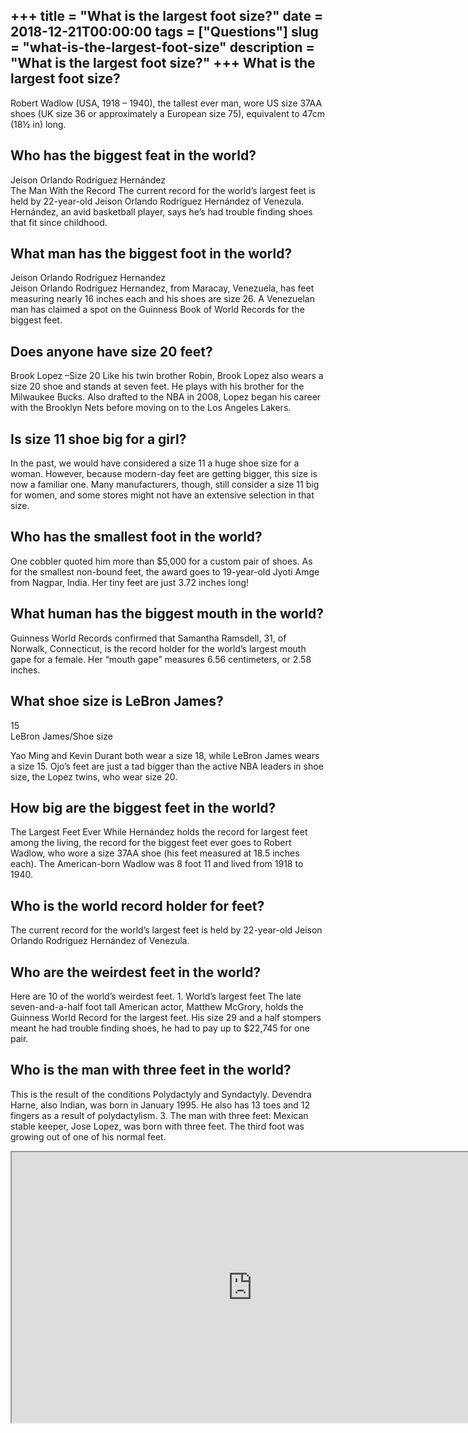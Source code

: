 +++
title = "What is the largest foot size?"
date = 2018-12-21T00:00:00
tags = ["Questions"]
slug = "what-is-the-largest-foot-size"
description = "What is the largest foot size?"
+++
What is the largest foot size?
------------------------------

Robert Wadlow (USA, 1918 – 1940), the tallest ever man, wore US size 37AA shoes (UK size 36 or approximately a European size 75), equivalent to 47cm (18½ in) long.

Who has the biggest feat in the world?
--------------------------------------

Jeison Orlando Rodríguez Hernández  
The Man With the Record The current record for the world’s largest feet is held by 22-year-old Jeison Orlando Rodríguez Hernández of Venezula. Hernández, an avid basketball player, says he’s had trouble finding shoes that fit since childhood.

What man has the biggest foot in the world?
-------------------------------------------

Jeison Orlando Rodríguez Hernandez  
Jeison Orlando Rodríguez Hernandez, from Maracay, Venezuela, has feet measuring nearly 16 inches each and his shoes are size 26. A Venezuelan man has claimed a spot on the Guinness Book of World Records for the biggest feet.

Does anyone have size 20 feet?
------------------------------

Brook Lopez –Size 20 Like his twin brother Robin, Brook Lopez also wears a size 20 shoe and stands at seven feet. He plays with his brother for the Milwaukee Bucks. Also drafted to the NBA in 2008, Lopez began his career with the Brooklyn Nets before moving on to the Los Angeles Lakers.

Is size 11 shoe big for a girl?
-------------------------------

In the past, we would have considered a size 11 a huge shoe size for a woman. However, because modern-day feet are getting bigger, this size is now a familiar one. Many manufacturers, though, still consider a size 11 big for women, and some stores might not have an extensive selection in that size.

Who has the smallest foot in the world?
---------------------------------------

One cobbler quoted him more than $5,000 for a custom pair of shoes. As for the smallest non-bound feet, the award goes to 19-year-old Jyoti Amge from Nagpar, India. Her tiny feet are just 3.72 inches long!

What human has the biggest mouth in the world?
----------------------------------------------

Guinness World Records confirmed that Samantha Ramsdell, 31, of Norwalk, Connecticut, is the record holder for the world’s largest mouth gape for a female. Her “mouth gape” measures 6.56 centimeters, or 2.58 inches.

What shoe size is LeBron James?
-------------------------------

15  
LeBron James/Shoe size

Yao Ming and Kevin Durant both wear a size 18, while LeBron James wears a size 15. Ojo’s feet are just a tad bigger than the active NBA leaders in shoe size, the Lopez twins, who wear size 20.

How big are the biggest feet in the world?
------------------------------------------

The Largest Feet Ever While Hernández holds the record for largest feet among the living, the record for the biggest feet ever goes to Robert Wadlow, who wore a size 37AA shoe (his feet measured at 18.5 inches each). The American-born Wadlow was 8 foot 11 and lived from 1918 to 1940.

Who is the world record holder for feet?
----------------------------------------

The current record for the world’s largest feet is held by 22-year-old Jeison Orlando Rodríguez Hernández of Venezula.

Who are the weirdest feet in the world?
---------------------------------------

Here are 10 of the world’s weirdest feet. 1. World’s largest feet The late seven-and-a-half foot tall American actor, Matthew McGrory, holds the Guinness World Record for the largest feet. His size 29 and a half stompers meant he had trouble finding shoes, he had to pay up to $22,745 for one pair.

Who is the man with three feet in the world?
--------------------------------------------

This is the result of the conditions Polydactyly and Syndactyly. Devendra Harne, also Indian, was born in January 1995. He also has 13 toes and 12 fingers as a result of polydactylism. 3. The man with three feet: Mexican stable keeper, Jose Lopez, was born with three feet. The third foot was growing out of one of his normal feet.

<iframe allow="accelerometer; autoplay; clipboard-write; encrypted-media; gyroscope; picture-in-picture" allowfullscreen="" class="__youtube_prefs__  epyt-is-override  no-lazyload" data-no-lazy="1" data-origheight="433" data-origwidth="770" data-skipgform_ajax_framebjll="" height="433" id="_ytid_20598" loading="lazy" src="https://www.youtube.com/embed/NvpXVr6ImHs?enablejsapi=1&autoplay=0&cc_load_policy=0&cc_lang_pref=&iv_load_policy=1&loop=0&modestbranding=0&rel=1&fs=1&playsinline=0&autohide=2&theme=dark&color=red&controls=1&" title="YouTube player" width="770"></iframe>